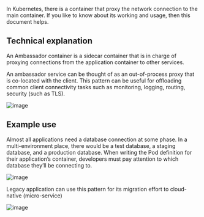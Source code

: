In Kubernetes, there is a container that proxy the network connection to the main container. If you like to know about its working and usage, then this document helps.

## Technical explanation
An Ambassador container is a sidecar container that is in charge of proxying connections from the application container to other services.

An ambassador service can be thought of as an out-of-process proxy that is co-located with the client. 
This pattern can be useful for offloading common client connectivity tasks such as monitoring, logging, routing, security (such as TLS). 

![image](https://user-images.githubusercontent.com/33947539/202900043-8ac35a07-ffcd-4a81-bcf9-2a3ea68f634d.png)

## Example use
Almost all applications need a database connection at some phase. In a multi-environment place, there would be a test database, a staging database, and a production database. When writing the Pod definition for their application’s container, developers must pay attention to which database they’ll be connecting to.

![image](https://user-images.githubusercontent.com/33947539/202900067-a0ae5461-e643-4b19-b544-8539e75a857f.png)

Legacy application can use this pattern for its migration effort to cloud-native (micro-service)

![image](https://user-images.githubusercontent.com/33947539/202900089-23708a2d-2e9e-4c50-b74f-c503a09fded4.png)


